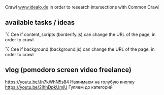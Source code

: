 
Crawl www.idealo.de in order to research intersections with Common Crawl

## available tasks / ideas

⌥ Cee if content_scripts (borderify.js) can change the URL of the page, in order to crawl

⌥ Cee if background (background.js) can change the URL of the page, in order to crawl

## vlog (pomodoro screen video freelance)

https://youtu.be/Jn7kWhN5s84 Нажимаем на голубую кнопку  
https://youtu.be/2lhhDpkUmjU Гуляем до категорий  
